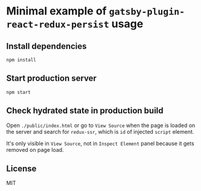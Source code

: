 # Minimal example of `gatsby-plugin-react-redux-persist` usage

## Install dependencies

`npm install`

## Start production server

`npm start`

## Check hydrated state in production build

Open  `./public/index.html` or go to `View Source` when the page is loaded on the server
and search for `redux-ssr`, which is `id` of injected `script` element.

It's only visible in `View Source`, not in `Inspect Element` panel because it gets removed on page load.

## License

MIT
